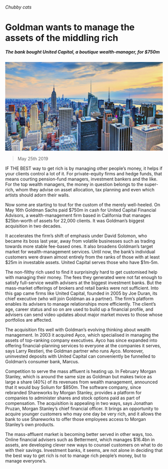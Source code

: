 ###### Chubby cats

# Goldman wants to manage the assets of the middling rich 

##### The bank bought United Capital, a boutique wealth-manager, for $750m 

![image](images/20190525_fnp504.jpg) 

> May 25th 2019 

IF THE BEST way to get rich is by managing other people’s money, it helps if your clients control a lot of it. For private-equity firms and hedge funds, that means courting pension-fund managers, investment bankers and the like. For the top wealth managers, the money in question belongs to the super-rich, whom they advise on asset allocation, tax planning and even which artists should adorn their walls. 

Now some are starting to tout for the custom of the merely well-heeled. On May 16th Goldman Sachs paid $750m in cash for United Capital Financial Advisors, a wealth-management firm based in California that manages $25bn-worth of assets for 22,000 clients. It was Goldman’s biggest acquisition in two decades. 

It accelerates the firm’s shift of emphasis under David Solomon, who became its boss last year, away from volatile businesses such as trading towards more stable fee-based ones. It also broadens Goldman’s target market for wealth-management services. Until now, the bank’s individual customers were drawn almost entirely from the ranks of those with at least $25m in investable assets. United Capital serves those who have $1m-5m. 

The non-filthy rich used to find it surprisingly hard to get customised help with managing their money. The fees they generated were not fat enough to satisfy full-service wealth advisers at the biggest investment banks. But the mass-market offerings of brokers and retail banks were not sufficient. Into this gap came firms like United Capital, founded in 2005 by Joe Duran, its chief executive (who will join Goldman as a partner). The firm’s platform enables its advisers to manage relationships more efficiently. The client’s age, career status and so on are used to build up a financial profile, and advisers can send video updates about major market moves to those whose portfolios are affected. 

The acquisition fits well with Goldman’s evolving thinking about wealth management. In 2003 it acquired Ayco, which specialised in managing the assets of top-ranking company executives. Ayco has since expanded into offering financial-planning services to everyone at the companies it serves, says Larry Restieri, the Goldman partner who runs Ayco. Moreover, uninvested deposits with United Capital can conveniently be funnelled to Goldman’s consumer bank, Marcus. 

Competition to serve the mass affluent is heating up. In February Morgan Stanley, which is around the same size as Goldman but makes twice as large a share (40%) of its revenues from wealth management, announced that it would buy Solium for $850m. The software company, since rebranded Shareworks by Morgan Stanley, provides a platform for companies to administer shares and stock options paid as part of compensation. The acquisition is appealing in two ways, says Jonathan Pruzan, Morgan Stanley’s chief financial officer. It brings an opportunity to acquire younger customers who may one day be very rich, and it allows the bank to use Shareworks to offer those employees access to Morgan Stanley’s own products. 

The mass-affluent market is becoming better served in other ways, too. Online financial advisers such as Betterment, which manages $16.4bn in assets, are developing clever new ways to counsel customers on what to do with their savings. Investment banks, it seems, are not alone in deciding that the best way to get rich is not to manage rich people’s money, but to manage everyone’s. 

